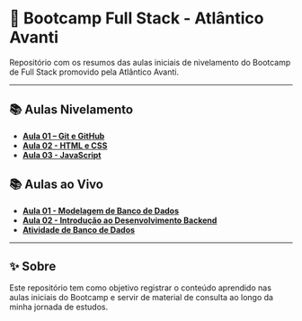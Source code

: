 # 🚀 Bootcamp Full Stack - Atlântico Avanti

Repositório com os resumos das aulas iniciais de nivelamento do Bootcamp de Full Stack promovido pela Atlântico Avanti.

---

## 📚 Aulas Nivelamento

- [**Aula 01 – Git e GitHub**](./Aulas%20Nivelamento/Aula%2001%20-%20Git%20e%20Github/README.md)
- [**Aula 02 - HTML e CSS**](./Aulas%20Nivelamento/Aula%2002%20-%20Html%20e%20CSS/README.md)
- [**Aula 03 - JavaScript**](./Aulas%20Nivelamento/Aula%2003%20-%20JavaScript/README.md)


## 📚 Aulas ao Vivo

- [**Aula 01 - Modelagem de Banco de Dados**](./Aulas%20ao%20Vivo/Aula%2001%20-%20Modelagem%20de%20Banco%20de%20Dados/README.md)
- [**Aula 02 - Introdução ao Desenvolvimento Backend**](./Aulas%20ao%20Vivo/Aula%2002%20-%20Introdução%20ao%20Desenvolvimento%20Backend/README.md)
- [**Atividade de Banco de Dados**](./Aulas%20ao%20Vivo/Atividade%20de%20Banco%20de%20Dados/Atividade%2001%20-%20Banco%20de%20Dados%20-%20DFS%202025.2%20-%20Lara%20Corsini.pdf)

---

## ✨ Sobre

Este repositório tem como objetivo registrar o conteúdo aprendido nas aulas iniciais do Bootcamp e servir de material de consulta ao longo da minha jornada de estudos.